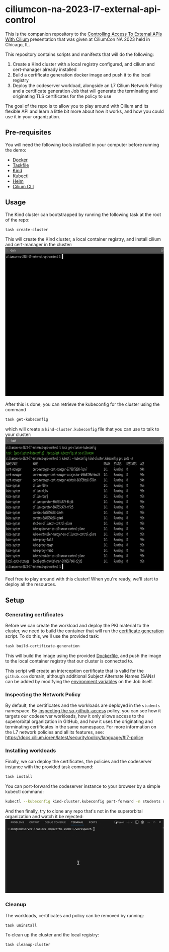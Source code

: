 # ciliumcon-na-2023-l7-external-api-control

This is the companion repository to the [Controlling Access To External APIs With Cilium][1] 
presentation that was given at CiliumCon NA 2023 held in Chicago, IL.

This repository contains scripts and manifests that will do the following:

1. Create a Kind cluster with a local registry configured, and cilium and
   cert-manager already installed
2. Build a certificate generation docker image and push it to the local
   registry
3. Deploy the codeserver workload, alongside an L7 Cilium Network Policy and a
   certificate generation Job that will generate the terminating and 
   originating TLS certificates for the policy to use

The goal of the repo is to allow you to play around with Cilium and its
flexible API and learn a little bit more about how it works, and how you
could use it in your organization.

[1]: https://colocatedeventsna2023.sched.com/event/1Rj1R/controlling-access-to-external-apis-with-cilium-luis-ramirez-superorbital

## Pre-requisites

You will need the following tools installed in your computer before running the demo:
 - [Docker](https://docs.docker.com/get-docker/)
 - [Taskfile](https://taskfile.dev/installation/)
 - [Kind](https://kind.sigs.k8s.io/)
 - [Kubectl](https://kubernetes.io/docs/tasks/tools/#kubectl)
 - [Helm](https://helm.sh/docs/intro/install/)
 - [Cilium CLI](https://docs.cilium.io/en/stable/gettingstarted/k8s-install-default/#install-the-cilium-cli)

## Usage

The Kind cluster can bootstrapped by running the following task at the root of
the repo:

```sh
task create-cluster
```

This will create the Kind cluster, a local container registry, and install
cilium and cert-manager in the cluster:
<img src="assets/1.gif" width="800" height="474">

After this is done, you can retrieve the kubeconfig for the cluster using the command

```sh
task get-kubeconfig
```

which will create a `kind-cluster.kubeconfig` file that you can use to talk to
your cluster:
<img src="assets/2.png" width="876" height="425">

Feel free to play around with this cluster! When you're ready, we'll start to
deploy all the resources.

## Setup

### Generating certificates

Before we can create the workload and deploy the PKI material to the cluster,
we need to build the container that will run the [certificate generation][2]
script. To do this, we'll use the provided task:

```sh
task build-certificate-generation
```

This will build the image using the provided [Dockerfile][3], and push the
image to the local container registry that our cluster is connected to.

[2]: ./certificate-generation/generate.sh
[3]: ./certificate-generation/Dockerfile

This script will create an interception certificate that is valid for the
`github.com` domain, although additional Subject Alternate Names (SANs) can be
added by modifying the [environment variables][4] on the Job itself.

[4]: ./kustomize/certificates/job.yaml

### Inspecting the Network Policy

By default, the certificates and the workloads are deployed in the `students`
namespace. By [inspecting the so-github-access][5] policy, you can see how it
targets our codeserver workloads, how it only allows access to the superorbital
organization in GitHub, and how it uses the originating and terminating
certificates in the same namespace. For more information on the L7 network
policies and all its features, see: https://docs.cilium.io/en/latest/security/policy/language/#l7-policy

[5]: ./kustomize/policies/policy.yaml

### Installing workloads

Finally, we can deploy the certificates, the policies and the codeserver
instance with the provided task command:

```sh
task install
```

You can port-forward the codeserver instance to your browser by a simple
kubectl command:

```sh
kubectl --kubeconfig kind-cluster.kubeconfig port-forward -n students service/codeserver-lramirez 8443:8443
```

And then finally, try to clone any repo that's not in the superorbital
organization and watch it be rejected:
<img src="assets/3.gif">

### Cleanup

The workloads, certificates and policy can be removed by running:
```sh
task uninstall
```

To clean up the cluster and the local registry:

```sh
task cleanup-cluster
```

